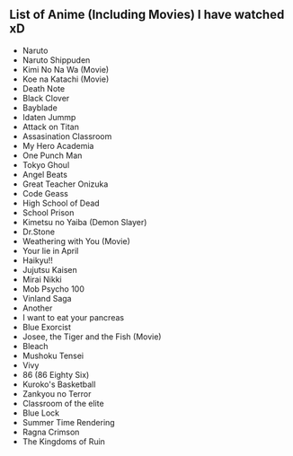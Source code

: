 ## List of Anime (Including Movies) I have watched xD


-  Naruto 
-  Naruto Shippuden
-  Kimi No Na Wa  (Movie)
-  Koe na Katachi  (Movie)
-  Death Note
-  Black Clover
-  Bayblade
-  Idaten Jummp
-  Attack on Titan
- Assasination Classroom
- My Hero Academia
- One Punch Man
- Tokyo Ghoul
- Angel Beats
- Great Teacher Onizuka
- Code Geass 
- High School of Dead
- School Prison
- Kimetsu no Yaiba (Demon Slayer)
- Dr.Stone
- Weathering with You (Movie)
- Your lie in April
- Haikyu!!
- Jujutsu Kaisen
- Mirai Nikki
- Mob Psycho 100
- Vinland Saga
- Another
- I want to eat your pancreas
- Blue Exorcist
- Josee, the Tiger and the Fish (Movie)
- Bleach
- Mushoku Tensei
- Vivy
- 86 (86 Eighty Six)
- Kuroko's Basketball
- Zankyou no Terror
- Classroom of the elite
- Blue Lock 
- Summer Time Rendering
- Ragna Crimson
- The Kingdoms of Ruin
